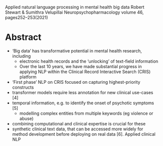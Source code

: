 Applied natural language processing in mental health big data
Robert Stewart & Sumithra Velupillai
Neuropsychopharmacology volume 46, pages252–253(2021)

# Abstract

* ‘Big data’ has transformative potential in mental health research, including
  * electronic health records and the ‘unlocking’ of text-field information
  * Over the last 10 years, we have made substantial progress in
    applying NLP within the Clinical Record Interactive Search (CRIS) platform
* ‘First phase’ NLP on CRIS focused on capturing highest-priority constructs
* transformer models require less annotation for new clinical use-cases [4]
* temporal information, e.g. to identify the onset of psychotic symptoms [5]
  * modelling complex entities from multiple keywords (eg violence or abuse)
* combining computational and clinical expertise is crucial for these
* synthetic clinical text data, that can be accessed more widely for method
  development before deploying on real data [6]. Applied clinical NLP
